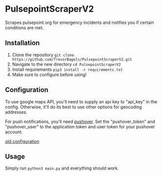 # PulsepointScraperV2
Scrapes pulsepoint.org for emergency incidents and notifies you if certain conditions are met.



## Installation
1. Clone the repository `git clone https://github.com/TrevorBagels/PulsepointScraperV2.git`
2. Navigate to the new directory `cd PulsepointScraperV2`
3. Install requirements `pip3 install -r requirements.txt`
4. Make sure to configure before using!


## Configuration

To use google maps API, you'll need to supply an api key to "api_key" in the config. Otherwise, it'll do its best to use other options for geocoding addresses. 

For push notifications, you'll need [pushover](https://pushover.net/). Set the "pushover_token" and "pushover_user" to the application token and user token for your pushover account.


[old configuration](https://github.com/TrevorBagels/PulsepointScraper/wiki/Configuration)

## Usage
Simply run `python3 main.py` and everything should work.
